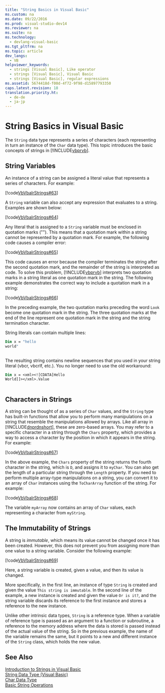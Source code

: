 ```yaml
---
title: "String Basics in Visual Basic"
ms.custom: na
ms.date: 09/22/2016
ms.prod: visual-studio-dev14
ms.reviewer: na
ms.suite: na
ms.technology: 
  - devlang-visual-basic
ms.tgt_pltfrm: na
ms.topic: article
dev_langs: 
  - VB
helpviewer_keywords: 
  - strings [Visual Basic], Like operator
  - strings [Visual Basic], Visual Basic
  - strings [Visual Basic], regular expressions
ms.assetid: 5674418d-f00d-4f72-9f98-d15897793350
caps.latest.revision: 18
translation.priority.ht: 
  - de-de
  - ja-jp
---
```

# String Basics in Visual Basic
The `String` data type represents a series of characters (each representing in turn an instance of the `Char` data type). This topic introduces the basic concepts of strings in [!INCLUDE[vbprvb](../vs140/includes/vbprvb_md.md)].  
  
## String Variables  
 An instance of a string can be assigned a literal value that represents a series of characters. For example:  
  
 [!code[VbVbalrStrings#63](../vs140/codesnippet/VisualBasic/string-basics-in-visual-basic_1.vb)]
  
  
 A `String` variable can also accept any expression that evaluates to a string. Examples are shown below:  
  
 [!code[VbVbalrStrings#64](../vs140/codesnippet/VisualBasic/string-basics-in-visual-basic_2.vb)]
  
  
 Any literal that is assigned to a `String` variable must be enclosed in quotation marks (""). This means that a quotation mark within a string cannot be represented by a quotation mark. For example, the following code causes a compiler error:  
  
 [!code[VbVbalrStrings#65](../vs140/codesnippet/VisualBasic/string-basics-in-visual-basic_3.vb)]
  
  
 This code causes an error because the compiler terminates the string after the second quotation mark, and the remainder of the string is interpreted as code. To solve this problem, [!INCLUDE[vbprvb](../vs140/includes/vbprvb_md.md)] interprets two quotation marks in a string literal as one quotation mark in the string. The following example demonstrates the correct way to include a quotation mark in a string:  
  
 [!code[VbVbalrStrings#66](../vs140/codesnippet/VisualBasic/string-basics-in-visual-basic_4.vb)]
  
  
 In the preceding example, the two quotation marks preceding the word `Look` become one quotation mark in the string. The three quotation marks at the end of the line represent one quotation mark in the string and the string termination character.  
  
 String literals can contain multiple lines:  
  
```vb  
Dim x = "hello  
world"  
  
```  
  
 The resulting string contains newline sequences that you used in your string literal (vbcr, vbcrlf, etc.).  You no longer need to use the old workaround:  
  
```vb  
Dim x = <xml><![CDATA[Hello  
World]]></xml>.Value  
  
```  
  
## Characters in Strings  
 A string can be thought of as a series of `Char` values, and the `String` type has built-in functions that allow you to perform many manipulations on a string that resemble the manipulations allowed by arrays. Like all array in [!INCLUDE[dnprdnshort](../vs140/includes/dnprdnshort_md.md)], these are zero-based arrays. You may refer to a specific character in a string through the `Chars` property, which provides a way to access a character by the position in which it appears in the string. For example:  
  
 [!code[VbVbalrStrings#67](../vs140/codesnippet/VisualBasic/string-basics-in-visual-basic_5.vb)]
  
  
 In the above example, the `Chars` property of the string returns the fourth character in the string, which is `D`, and assigns it to `myChar`. You can also get the length of a particular string through the `Length` property. If you need to perform multiple array-type manipulations on a string, you can convert it to an array of `Char` instances using the `ToCharArray` function of the string. For example:  
  
 [!code[VbVbalrStrings#68](../vs140/codesnippet/VisualBasic/string-basics-in-visual-basic_6.vb)]
  
  
 The variable `myArray` now contains an array of `Char` values, each representing a character from `myString`.  
  
## The Immutability of Strings  
 A string is *immutable*, which means its value cannot be changed once it has been created. However, this does not prevent you from assigning more than one value to a string variable. Consider the following example:  
  
 [!code[VbVbalrStrings#69](../vs140/codesnippet/VisualBasic/string-basics-in-visual-basic_7.vb)]
  
  
 Here, a string variable is created, given a value, and then its value is changed.  
  
 More specifically, in the first line, an instance of type `String` is created and given the value `This string is immutable`. In the second line of the example, a new instance is created and given the value `Or is it?`, and the string variable discards its reference to the first instance and stores a reference to the new instance.  
  
 Unlike other intrinsic data types, `String` is a reference type. When a variable of reference type is passed as an argument to a function or subroutine, a reference to the memory address where the data is stored is passed instead of the actual value of the string. So in the previous example, the name of the variable remains the same, but it points to a new and different instance of the `String` class, which holds the new value.  
  
## See Also  
 [Introduction to Strings in Visual Basic](../vs140/introduction-to-strings-in-visual-basic.md)   
 [String Data Type (Visual Basic)](../vs140/string-data-type--visual-basic-.md)   
 [Char Data Type](../vs140/char-data-type--visual-basic-.md)   
 [Basic String Operations](assetId:///8133d357-90b5-4b62-9927-43323d99b6b6)